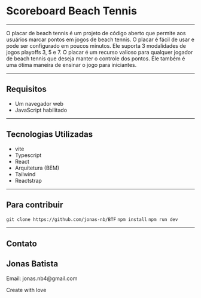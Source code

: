 <h1>Scoreboard Beach Tennis</h1>
<hr />
<p>
  O placar de beach tennis é um projeto de código aberto que permite aos
  usuários marcar pontos em jogos de beach tennis. O placar é fácil de usar e
  pode ser configurado em poucos minutos. Ele suporta 3 modalidades de jogos
  playoffs 3, 5 e 7. O placar é um recurso valioso para qualquer jogador de
  beach tennis que deseja manter o controle dos pontos. Ele também é uma ótima
  maneira de ensinar o jogo para iniciantes.
</p>
<hr />
<h2>Requisitos</h2>
<ul>
  <li>Um navegador web</li>
  <li>JavaScript habilitado</li>
</ul>
<hr />
<h2>Tecnologias Utilizadas</h2>
<ul>
  <li>vite</li>
  <li>Typescript</li>
  <li>React</li>
  <li>Arquitetura (BEM)</li>
  <li>Tailwind</li>
  <li>Reactstrap</li>
</ul>
<hr />
<h2>Para contribuir</h2>
<code>git clone https://github.com/jonas-nb/BTF</code>
<code>npm install</code>
<code>npm run dev</code>
<hr />
<h2>Contato</h2>
<h2>Jonas Batista</h2>
<p>Email: jonas.nb4@gmail.com</p>

<p>Create with love</p>
